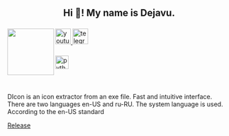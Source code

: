 <h2 align="center">Hi 👋! My name is Dejavu.</h2>

###

<img align="left" height="105" src="https://github.com/dejavugd/DIcon/blob/master/src/Dejavu.ico"  />

###

<div align="left">
  <a href="https://www.youtube.com/@Dejavu_GD" target="_blank">
    <img src="https://img.shields.io/static/v1?message=Youtube&logo=youtube&label=&color=grey&logoColor=white&labelColor=&style=for-the-badge" height="35" alt="youtube logo"  />
  </a>
  <a href="https://t.me/+PyorPD4vULEyODBi" target="_blank">
    <img src="https://img.shields.io/static/v1?message=Telegram&logo=telegram&label=&color=blue&logoColor=white&labelColor=&style=for-the-badge" height="35" alt="telegram logo"  />
  </a>
</div>

###

<div align="left">
  <img src="https://cdn.jsdelivr.net/gh/devicons/devicon/icons/python/python-original.svg" height="30" alt="python logo"  />
</div>

###

<br clear="both">

<p align="left">DIcon is an icon extractor from an exe file. Fast and intuitive interface. There are two languages en-US and ru-RU. The system language is used. According to the en-US standard</p>

<p align="left"><a href=https://github.com/dejavugd/DIcon/releases>Release</a></p>

###
